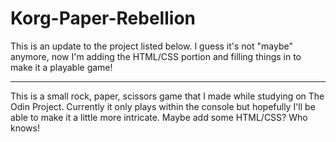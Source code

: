 # Korg-Paper-Rebellion
This is an update to the project listed below. I guess it's not "maybe" anymore, now I'm adding the HTML/CSS portion and filling things in to make it a playable game!

-----------

This is a small rock, paper, scissors game that I made while studying on The Odin Project. Currently it only plays within the console but hopefully I'll be able to make it a little more intricate. Maybe add some HTML/CSS? Who knows! 